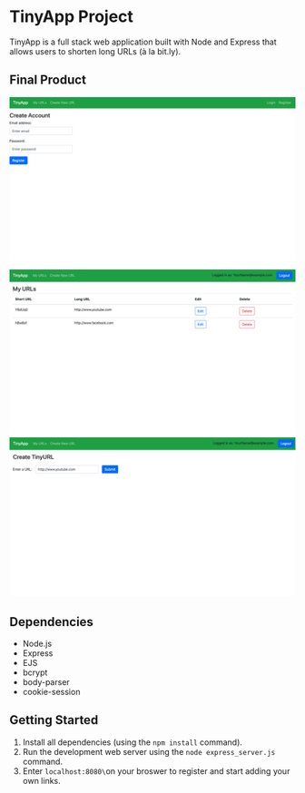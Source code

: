 # TinyApp Project

TinyApp is a full stack web application built with Node and Express that allows users to shorten long URLs (à la bit.ly).

## Final Product

!["Registratio Page"](https://github.com/rafreza/tinyapp/blob/master/docs/reg_page.png)
!["URL Index"](https://github.com/rafreza/tinyapp/blob/master/docs/URL_page.png)
!["Create URL Page"](https://github.com/rafreza/tinyapp/blob/master/docs/URL_create.png)

## Dependencies

- Node.js
- Express
- EJS
- bcrypt
- body-parser
- cookie-session

## Getting Started

1. Install all dependencies (using the `npm install` command).
2. Run the development web server using the `node express_server.js` command.
3. Enter `localhost:8080\`on your broswer to register and start adding your own links.